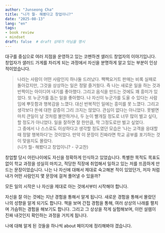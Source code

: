 ```yaml
---
author: "Junseong Cha"
title: "니가 뭘- 해봤다고 창업이니?"
date: "2025-08-13"
lang: "en"
tags: 
- book review
- mindset
draft: false  # draft 상태가 아님을 명시
---
```


대구를 중심으로 여러 지점을 운영하고 있는 코펜하겐 샐러드 창업자의 이야기입니다. 창업자가 샐러드 가게를 차리게 되는 과정에서 자신을 분명하게 알고 있는 부분이 인상적이었습니다.

> 나라는 사람이 어떤 사람인지 하나둘 드러났다. 짹짹요거트 판매는 비록 실패로 돌아갔지만, 그것을 상상하는 일은 정말 즐거웠다. 즉 나는 새로운 일을 하는 것과 반짝이는 아이디어 내기를 좋아했다. 그리고 음식을 만드는 것에도 꽤 흥미가 있었다. 또 누군가를 돕는 일을 좋아했다. 나 자신이 누군가를 도울 수 있다는 사람임에 뿌듯함과 행복감을 느꼈다. 대신 반복적인 일에는 흥미를 못 느꼈다. 그리고 생각보다 돈에 대한 갈증이 그리 크지는 않았다. 관심이 없다는 아니었다. 못벌면 마치 큰일이 날 것처럼 불안하거나, 두 눈이 빨개질 정도로 너무 많이 벌고 싶다, 할 정도가 아니었다. 일을 잘하면 잘 한만큼, 딱 그정도로만 벌고 싶었다.\
> 그 중에서 나 스스로도 이상하다고 생각할 정도였던 모습은 '나는 고객을 응대할 때 정말 행복하다'는 것이었다. 만약 이 문장이 진짜라면 학교 공부를 포기하는 것이 맞을지도 몰랐다.\
> (니가 뭘- 해봤다고 창업이니? - 구교찬)

창업할 당시 어린나이에도 자신을 정확하게 인식하고 있었습니다. 특별한 목적도 목표도 없이 학교 과정을 성실히 마치고, 적당한 직장에 취업해서 일하고 있는 저를 뜨끔하게 만드는 문장이었습니다. 나는 나 자신에 대해서 제대로 숙고해본 적이 있었던가, 저자 처럼 내가 어떤 사람인지 몇 문장에 걸쳐 풀어낼 수 있을까?

모든 일의 시작은 나 자신을 제대로 아는 것에서부터 시작해야 합니다.

자신을 잘 아는 것에는 지난 경험을 통해서 알게 됩니다. 새로운 경험을 통해서 몰랐던 나의 성향을 알게 되기도 합니다. 책을 보며 간접 경험을 통해, 여러 상상의 나래를 펼치며 가슴뛰는 경험을 해보기도 합니다. 그리고 그 상상을 작게 실험해보며, 이런 설렘이 진짜 내것인지 확인하는 과정을 거치게 됩니다.

나에 대해 알게 된 것들을 하나씩 about 페이지에 정리해봐야 겠습니다.